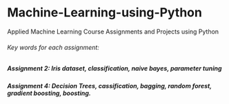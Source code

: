 # Machine-Learning-using-Python
Applied Machine Learning Course Assignments and Projects using Python

###### Key words for each assignment:
##### Assignment 2: Iris dataset, classification, naive bayes, parameter tuning
##### Assignment 4: Decision Trees, cassification, bagging, random forest, gradient boosting, boosting.
